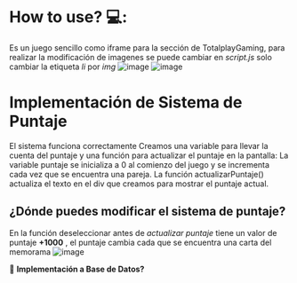 # How to use?  💻:
Es un juego sencillo como iframe para la sección de TotalplayGaming, para realizar la modificación de imagenes se puede cambiar en *script.js* solo cambiar la etiqueta *li* por *img*
![image](https://github.com/IvanMarte2403/Juego-Memorama-for-totalplayGaming/assets/91630964/165b4db0-a548-45ed-97f5-6f2b93984a9d)
![image](https://github.com/IvanMarte2403/Juego-Memorama-for-totalplayGaming/assets/91630964/725803fe-688d-477d-94df-dc7b7ab0252f)


# Implementación de Sistema de Puntaje

El sistema funciona correctamente 
Creamos una variable para llevar la cuenta del puntaje y una función para actualizar el puntaje en la pantalla: La variable puntaje se inicializa a 0 al comienzo del juego y se incrementa cada vez que se encuentra una pareja. La función actualizarPuntaje() actualiza el texto en el div que creamos para mostrar el puntaje actual.

## ¿Dónde puedes modificar el sistema de puntaje? 
En la función deseleccionar antes de *actualizar puntaje* tiene un valor de puntaje **+1000** , el puntaje cambia cada que se encuentra una carta del memorama
![image](https://github.com/IvanMarte2403/Juego-Memorama-for-totalplayGaming/assets/91630964/b524bae5-6144-45a0-a1f3-c1cdd7c1d886)



🔨 **Implementación a Base de Datos?**
